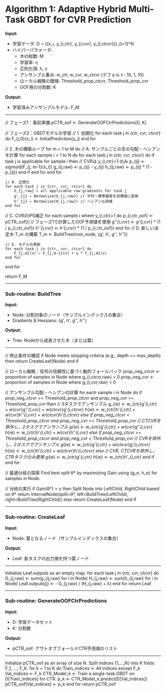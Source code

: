 # Algorithm 1: Adaptive Hybrid Multi-Task GBDT for CVR Prediction

**Input:**
- 学習データ: D = {(x_i, y_{i,ctr}, y_{i,cvr}, y_{i,ctcvr})}_{i=1}^N
- ハイパーパラメータ:
    - 木の総数: M
    - 学習率: η
    - 正則化項: λ, γ
    - アンサンブル重み: w_ctr, w_cvr, w_ctcvr (デフォルト: 10, 1, 10)
    - ローカル戦略の閾値: Threshold_prop_ctcvr, Threshold_prop_cvr
    - OOF用の分割数: K

**Output:**
- 学習済みアンサンブルモデル: F_M

---

// フェーズ1：事前準備
pCTR_oof ← GenerateOOFCtrPredictions(D, K)

// フェーズ2：GBDTモデルの学習
// 1. 初期化
for each task j in {ctr, cvr, ctcvr} do
    F_{j,0}(x_i) ← InitialPrediction(y_j)
end for

// 2. 木の構築ループ
for m = 1 to M do
    // A. サンプルごとの生の勾配・ヘシアンを計算
    for each sample i = 1 to N do
        for each task j in {ctr, cvr, ctcvr} do
            if task j is applicable for sample i then // CVRは y_{i,ctr}=1 のみ
                p_{ij} ← sigmoid(F_{j, m-1}(x_i))
                g_{ij,raw} ← p_{ij} - y_{ij}
                h_{ij,raw} ← p_{ij} * (1 - p_{ij})
            end if
        end for
    end for

    // B. 正規化
    for each task j in {ctr, cvr, ctcvr} do
        G_{j,raw} ← all applicable raw gradients for task j
        g'_{j} ← Normalize(G_{j,raw}) // 平均・標準偏差を目標値に変換
        h'_{j} ← Normalize(H_{j,raw}) // ヘシアンも同様
    end for

// C. CVRのIPS補正
for each sample i where y_{i,ctr}=1 do
    p_{i,ctr_oof} ← pCTR_oof[i] // フェーズ1で計算したOOF予測値を使用
    g''_{i,cvr} ← g'_{i,cvr} * (1 / p_{i,ctr_oof})
    h''_{i,cvr} ← h'_{i,cvr} * (1 / p_{i,ctr_oof})
end for    // D. 新しい決定木 T_m の構築
    T_m ← BuildTree(root_node, {g', h', g'', h''})

    // E. モデルの更新
    for each task j in {ctr, cvr, ctcvr} do
        F_{j,m}(x) ← F_{j,m-1}(x) + η * T_{j,m}(x)
    end for
end for

return F_M

---
### Sub-routine: BuildTree

**Input:**
- Node: 分割対象のノード（サンプルインデックスの集合）
- Gradients & Hessians: {g', h', g'', h''}

**Output:**
- Tree: Nodeから成長させた木（または葉）
---

// 停止条件の確認
if Node meets stopping criteria (e.g., depth == max_depth) then
    return CreateLeaf(Node)
end if

// ローカル戦略：信号の信頼性に基づく動的フォールバック
prop_neg_ctcvr ← proportion of samples in Node where g_{i,ctcvr,raw} < 0
prop_neg_cvr ← proportion of samples in Node where g_{i,cvr,raw} < 0

// アンサンブル勾配・ヘシアンの計算
for each sample i in Node do
    if prop_neg_ctcvr >= Threshold_prop_ctcvr and prop_neg_cvr >= Threshold_prop_cvr then // 3タスクでアンサンブル
        g_{ie} ← w_{ctr}g'_{i,ctr} + w_{cvr}g''_{i,cvr} + w_{ctcvr}g'_{i,ctcvr}
        h_{ie} ← w_{ctr}h'_{i,ctr} + w_{cvr}h''_{i,cvr} + w_{ctcvr}h'_{i,ctcvr}
    else if prop_neg_ctcvr < Threshold_prop_ctcvr and prop_neg_cvr >= Threshold_prop_cvr // CTCVRを除外し、2タスクでアンサンブル
        g_{ie} ← w_{ctr}g'_{i,ctr} + w_{cvr}g''_{i,cvr}
        h_{ie} ← w_{ctr}h'_{i,ctr} + w_{cvr}h''_{i,cvr}
    else if prop_neg_ctcvr >= Threshold_prop_ctcvr and prop_neg_cvr < Threshold_prop_cvr // CVRを除外し、2タスクでアンサンブル
        g_{ie} ← w_{ctr}g'_{i,ctr} + w_{ctcvr}g'_{i,ctcvr}
        h_{ie} ← w_{ctr}h'_{i,ctr} + w_{ctcvr}h'_{i,ctcvr}
    else // CVR, CTCVRを除外し，CTRタスクのみ使用
        g_{ie} ← w_{ctr}g'_{i,ctr}
        h_{ie} ← w_{ctr}h'_{i,ctr}
    end if
end for

// 最適分岐の探索
Find best split θ* by maximizing Gain using {g_e, h_e} for samples in Node.

// 分岐の実行
if Gain(θ*) > γ then
    Split Node into LeftChild, RightChild based on θ*
    return InternalNode(split=θ*, left=BuildTree(LeftChild), right=BuildTree(RightChild))
else
    return CreateLeaf(Node)
end if

---
### Sub-routine: CreateLeaf

**Input:**
- Node: 葉となるノード（サンプルインデックスの集合）

**Output:**
- Leaf: 各タスクの出力値を持つ葉ノード
---

Initialize Leaf.outputs as an empty map.
for each task j in {ctr, cvr, ctcvr} do
    G_{j,raw} ← sum(g_{ij,raw} for i in Node)
    H_{j,raw} ← sum(h_{ij,raw} for i in Node)
    Leaf.outputs[j] ← - G_{j,raw} / (H_{j,raw} + λ)
end for
return Leaf

---
### Sub-routine: GenerateOOFCtrPredictions

**Input:**
- D: 学習データセット
- K: 分割数

**Output:**
- pCTR_oof: アウトオブフォールドCTR予測値のリスト
---

Initialize pCTR_oof as an array of size N.
Split indices {1,...,N} into K folds: F_1, ..., F_K.
for k = 1 to K do
    Train_indices ← All indices except F_k
    Val_indices ← F_k
    CTR_Model_k ← Train a single-task GBDT on D[Train_indices] for CTR.
    p_k ← CTR_Model_k.predict(D[Val_indices])
    pCTR_oof[Val_indices] ← p_k
end for
return pCTR_oof
